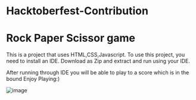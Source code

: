 # Hacktoberfest-Contribution

# Rock Paper Scissor game

This is a project that uses HTML,CSS,Javascript. To use this project, you need to install an IDE. Download as Zip and extract and run using your IDE.

After running through IDE you will be able to play to a score which is in the bound 
Enjoy Playing:)

![image](https://user-images.githubusercontent.com/78591776/135622032-240569c4-48ed-4f33-b082-08e9e830d7d1.png)
